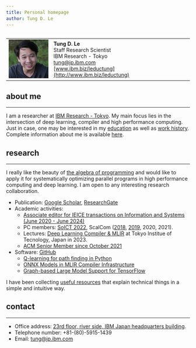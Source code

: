```yaml
---
title: Personal homepage
author: Tung D. Le
---
```


##

|                                             |                                                                                                |
| :------------------------------------       | :------------------------------------------------------------------------------------------    |
| ![Tung D. Le](assets/images/2010-tung.jpeg) | **Tung D. Le** <br/> Staff Research Scientist </br> IBM Research - Tokyo <br/> tung@jp.ibm.com <br/> [www.ibm.biz/leductung](http://www.ibm.biz/leductung) |

## about me
___________

I am a researcher at [IBM Research - Tokyo](http://www.research.ibm.com/labs/tokyo). My main focus lies
in the intersection of deep learning, compiler and high performance computing. Just in case, one may be interested in my [education](education.md) as well as [work history](work-history.md). Complete information about me is available [here](cv/cv.md).

## research
___________

I really like the beauty of [the algebra of programming](https://www.amazon.com/Algebra-Programming-Prentice-hall-International-Computer/dp/013507245X)
and would like to apply it for systematically optimizing parallel programs in high performance computing and deep learning. I am open to any interesting research collaboration.

- Publication: [Google Scholar](https://scholar.google.co.jp/citations?user%3DuuV9qHcAAAAJ&hl%3Den), [ResearchGate](https://www.researchgate.net/profile/Tung_Le15)
- Academic activities:
    - [Associate editor for IEICE transactions on Information and Systems (June 2020 - June 2024)](https://search.ieice.org/bin/editorial_board.php?lang=ed)
    - PC members: [SoICT 2022](https://soict.org/2022/committees/program-committees/), ScalCom ([2018](http://www.smart-world.org/2018/scalcom/), [2019](http://www.smart-world.org/2019/scalcom/), 2020, 2021).
    - Lectures: [Deep Learning Compiler & MLIR](https://www.ocw.titech.ac.jp/index.php?module=General&action=T0300&GakubuCD=4&GakkaCD=342222&KeiCD=22&course=22&KougiCD=202204021&Nendo=2022&lang=EN&vid=03) at Tokyo Institue of Tecnology, Japan in 2023.
    - [ACM Senior Member since October 2021](https://dl.acm.org/author_page.cfm?id=84758683357)
- Software: [GitHub](https://github.com/tungld)
  - [Q-learning for path finding in Python](https://github.com/tungld/reinforcement-learning/blob/main/q-learning.py)
  - [ONNX Models in MLIR Compiler Infrastructure](https://github.com/onnx/onnx-mlir)
  - [Graph-based Large Model Support for TensorFlow](https://github.com/IBM/tensorflow-large-model-support/tree/tflmsv2)

I have been collecting [useful resources](useful-links.md) that explain technical things in a simple and intuitive way.

## contact
__________

- Office address: [23rd floor, river side, IBM Japan headquarters building](https://goo.gl/maps/mYFiyX95DBXEELrLA).
- Telephone number: +81-(80)-5915-1439
- Email: tung@jp.ibm.com
